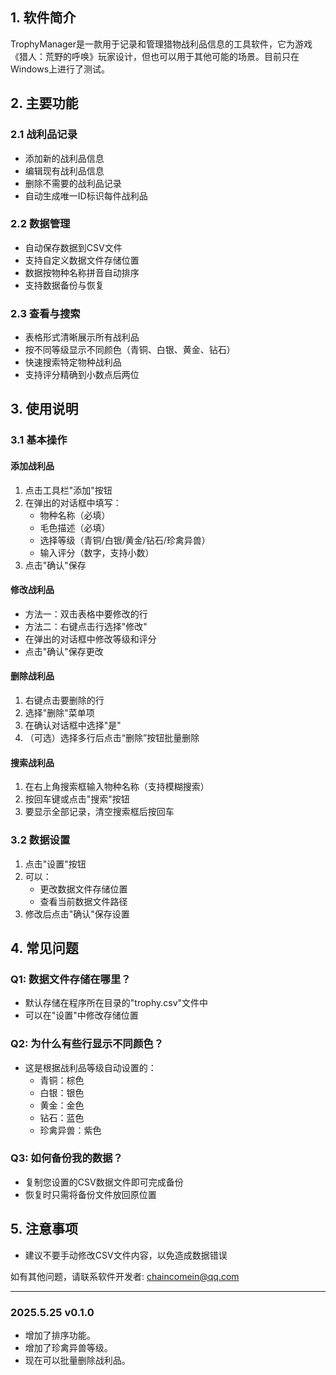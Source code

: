## 1. 软件简介
TrophyManager是一款用于记录和管理猎物战利品信息的工具软件，它为游戏《猎人：荒野的呼唤》玩家设计，但也可以用于其他可能的场景。目前只在Windows上进行了测试。

## 2. 主要功能

### 2.1 战利品记录
- 添加新的战利品信息
- 编辑现有战利品信息
- 删除不需要的战利品记录
- 自动生成唯一ID标识每件战利品

### 2.2 数据管理
- 自动保存数据到CSV文件
- 支持自定义数据文件存储位置
- 数据按物种名称拼音自动排序
- 支持数据备份与恢复

### 2.3 查看与搜索
- 表格形式清晰展示所有战利品
- 按不同等级显示不同颜色（青铜、白银、黄金、钻石）
- 快速搜索特定物种战利品
- 支持评分精确到小数点后两位

## 3. 使用说明

### 3.1 基本操作

#### 添加战利品
1. 点击工具栏"添加"按钮
2. 在弹出的对话框中填写：
   - 物种名称（必填）
   - 毛色描述（必填）
   - 选择等级（青铜/白银/黄金/钻石/珍禽异兽）
   - 输入评分（数字，支持小数）
3. 点击"确认"保存

#### 修改战利品
- 方法一：双击表格中要修改的行
- 方法二：右键点击行选择"修改"
- 在弹出的对话框中修改等级和评分
- 点击"确认"保存更改

#### 删除战利品
1. 右键点击要删除的行
2. 选择"删除"菜单项
3. 在确认对话框中选择"是"
4. （可选）选择多行后点击“删除”按钮批量删除

#### 搜索战利品
1. 在右上角搜索框输入物种名称（支持模糊搜索）
2. 按回车键或点击"搜索"按钮
3. 要显示全部记录，清空搜索框后按回车

### 3.2 数据设置
1. 点击"设置"按钮
2. 可以：
   - 更改数据文件存储位置
   - 查看当前数据文件路径
3. 修改后点击"确认"保存设置

## 4. 常见问题

### Q1: 数据文件存储在哪里？
- 默认存储在程序所在目录的"trophy.csv"文件中
- 可以在"设置"中修改存储位置

### Q2: 为什么有些行显示不同颜色？
- 这是根据战利品等级自动设置的：
  - 青铜：棕色
  - 白银：银色
  - 黄金：金色
  - 钻石：蓝色
  - 珍禽异兽：紫色

### Q3: 如何备份我的数据？
- 复制您设置的CSV数据文件即可完成备份
- 恢复时只需将备份文件放回原位置

## 5. 注意事项
- 建议不要手动修改CSV文件内容，以免造成数据错误

如有其他问题，请联系软件开发者: chaincomein@qq.com

---
### 2025.5.25 v0.1.0
- 增加了排序功能。
- 增加了珍禽异兽等级。
- 现在可以批量删除战利品。
